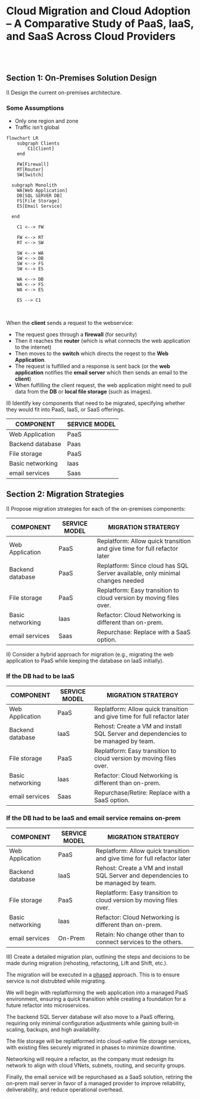  # Cloud Migration and Cloud Adoption – A Comparative Study of PaaS, IaaS, and SaaS Across Cloud Providers
<br>
<br>

## Section 1: On-Premises Solution Design

I) Design the current on-premises architecture.
  ### Some Assumptions
  - Only one region and zone
  - Traffic isn't global



```mermaid
flowchart LR
    subgraph Clients
        C1[Client]
    end

    FW[Firewall]
    RT[Router]
    SW[Switch]

  subgraph Monolith
    WA[Web Application]
    DB[SQL SERVER DB]
    FS[File Storage]
    ES[Email Service]

  end 

    C1 <--> FW

    FW <--> RT
    RT <--> SW

    SW <--> WA
    SW <--> DB
    SW <--> FS
    SW <--> ES

    WA <--> DB
    WA <--> FS
    WA <--> ES

    ES --> C1

```
<br>

When the **client** sends a request to the webservice: 
- The request goes through a **firewall** (for security) 
- Then it reaches the **router** (which is what connects the web application to the internet)
- Then moves to the **switch** which directs the reqest to the **Web Application**. 
- The request is fulfilled and a response is sent back (or the **web application** notifies the **email server** which then sends an email to the **client**) 
- When fulfilling the client request, the web application might need to pull data from the **DB** or **local file storage** (such as images).

II) Identify key components that need to be migrated, specifying whether they would fit into PaaS, IaaS, or SaaS offerings.

| COMPONENT        | SERVICE MODEL |
|----------------  |---------------|
| Web Application  | PaaS          |
| Backend database | Paas          |
| File storage     | PaaS          |
| Basic networking | Iaas          |
| email services   | Saas          |




## Section 2: Migration Strategies

I) Propose migration strategies for each of the on-premises components:


| COMPONENT        | SERVICE MODEL | MIGRATION STRATERGY |
|----------------  |---------------| --------------------|
| Web Application  | PaaS          |Replatform: Allow quick transition and give time for full refactor later |
| Backend database | PaaS          |Replatform: Since cloud has SQL Server available, only minimal changes needed          |
| File storage     | PaaS          |Replatform: Easy transition to cloud version by moving files over.     |
| Basic networking | Iaas          |Refactor: Cloud Networking is different than on-prem.    |
| email services   | Saas          |Repurchase: Replace with a SaaS option.   |


II) Consider a hybrid approach for migration (e.g., migrating the web application to PaaS while keeping the database on IaaS initially).


### If the DB had to be IaaS

| COMPONENT        | SERVICE MODEL | MIGRATION STRATERGY |
|----------------  |---------------| --------------------|
| Web Application  | PaaS          |Replatform: Allow quick transition and give time for full refactor later |
| Backend database | IaaS          |Rehost: Create a VM and install SQL Server and dependencies to be managed by team.
| File storage     | PaaS          |Replatform: Easy transition to cloud version by moving files over.     |
| Basic networking | Iaas          |Refactor: Cloud Networking is different than on-prem.    |
| email services   | Saas          |Repurchase/Retire: Replace with a SaaS option.   |


### If the DB had to be IaaS and email service remains on-prem

| COMPONENT        | SERVICE MODEL | MIGRATION STRATERGY |
|----------------  |---------------| --------------------|
| Web Application  | PaaS          |Replatform: Allow quick transition and give time for full refactor later |
| Backend database | IaaS          |Rehost: Create a VM and install SQL Server and dependencies to be managed by team.
| File storage     | PaaS          |Replatform: Easy transition to cloud version by moving files over.     |
| Basic networking | Iaas          |Refactor: Cloud Networking is different than on-prem.    |
| email services   | On-Prem       |Retain: No change other than to connect services to the others. |


III) Create a detailed migration plan, outlining the steps and decisions to be made during migration (rehosting, refactoring, Lift and Shift, etc.).

The migration will be executed in a [phased](https://www.k2view.com/blog/data-migration-plan/) approach. This is to ensure service is not distrubted while migrating.

We will begin with replatforming the web application into a managed PaaS environment, ensuring a quick transition while creating a foundation for a future refactor into microservices. 

The backend SQL Server database will also move to a PaaS offering, requiring only minimal configuration adjustments while gaining built-in scaling, backups, and high availability. 

The file storage will be replatformed into cloud-native file storage services, with existing files securely migrated in phases to minimize downtime. 

Networking will require a refactor, as the company must redesign its network to align with cloud VNets, subnets, routing, and security groups. 

Finally, the email service will be repurchased as a SaaS solution, retiring the on-prem mail server in favor of a managed provider to improve reliability, deliverability, and reduce operational overhead.